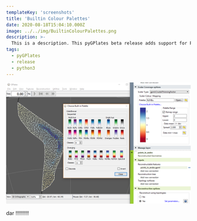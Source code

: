 ```yaml
---
templateKey: 'screenshots'
title: 'Builtin Colour Palettes'
date: 2020-08-18T15:04:10.000Z
image: ../../img/BuiltinColourPalettes.png
description: >-
  This is a description. This pyGPlates beta release adds support for Python 3 (in addition to Python 2.7).
tags:
  - pyGPlates
  - release
  - python3
---
```

![pygplates_doc_contents](../../img/BuiltinColourPalettes.png)

dar !!!!!!!!!
